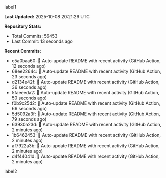 
label1 
<!-- ACTIVITY_START -->
**Last Updated:** 2025-10-08 20:21:26 UTC

**Repository Stats:**
- Total Commits: 56453
- Last Commit: 13 seconds ago

**Recent Commits:**
- c5a0baa60: 🤖 Auto-update README with recent activity (GitHub Action, 12 seconds ago)
- 68ee2264c: 🤖 Auto-update README with recent activity (GitHub Action, 23 seconds ago)
- d2134e42f: 🤖 Auto-update README with recent activity (GitHub Action, 36 seconds ago)
- 5faeeeda2: 🤖 Auto-update README with recent activity (GitHub Action, 50 seconds ago)
- f0b9c25d2: 🤖 Auto-update README with recent activity (GitHub Action, 66 seconds ago)
- 5d5092a3f: 🤖 Auto-update README with recent activity (GitHub Action, 79 seconds ago)
- 63930a23d: 🤖 Auto-update README with recent activity (GitHub Action, 2 minutes ago)
- 1b6462453: 🤖 Auto-update README with recent activity (GitHub Action, 2 minutes ago)
- af7922a3b: 🤖 Auto-update README with recent activity (GitHub Action, 2 minutes ago)
- d4f44041d: 🤖 Auto-update README with recent activity (GitHub Action, 2 minutes ago)
<!-- ACTIVITY_END -->

label2
